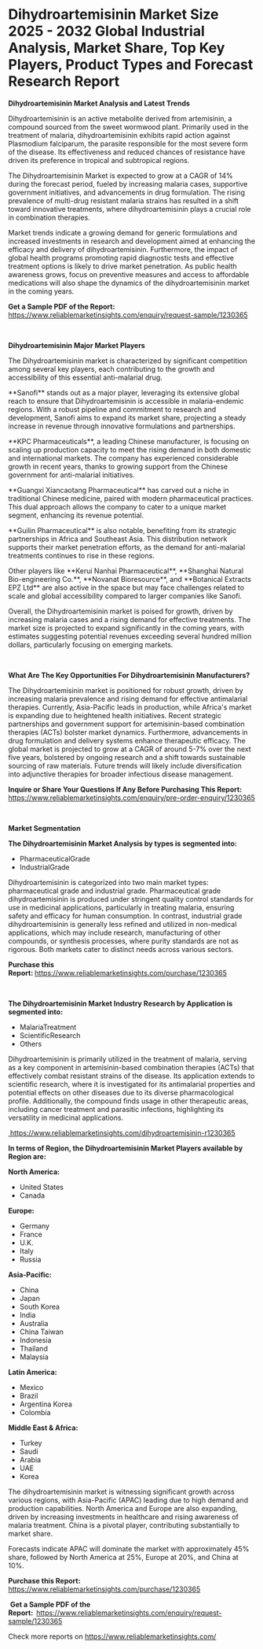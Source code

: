 <p><h1>Dihydroartemisinin Market Size 2025 - 2032 Global Industrial Analysis, Market Share, Top Key Players, Product Types and Forecast Research Report</h1></p><p><strong>Dihydroartemisinin Market Analysis and Latest Trends</strong></p>
<p><p>Dihydroartemisinin is an active metabolite derived from artemisinin, a compound sourced from the sweet wormwood plant. Primarily used in the treatment of malaria, dihydroartemisinin exhibits rapid action against Plasmodium falciparum, the parasite responsible for the most severe form of the disease. Its effectiveness and reduced chances of resistance have driven its preference in tropical and subtropical regions.</p><p>The Dihydroartemisinin Market is expected to grow at a CAGR of 14% during the forecast period, fueled by increasing malaria cases, supportive government initiatives, and advancements in drug formulation. The rising prevalence of multi-drug resistant malaria strains has resulted in a shift toward innovative treatments, where dihydroartemisinin plays a crucial role in combination therapies.</p><p>Market trends indicate a growing demand for generic formulations and increased investments in research and development aimed at enhancing the efficacy and delivery of dihydroartemisinin. Furthermore, the impact of global health programs promoting rapid diagnostic tests and effective treatment options is likely to drive market penetration. As public health awareness grows, focus on preventive measures and access to affordable medications will also shape the dynamics of the dihydroartemisinin market in the coming years.</p></p>
<p><strong>Get a Sample PDF of the Report:&nbsp;</strong> <a href="https://www.reliablemarketinsights.com/enquiry/request-sample/1230365?utm_campaign=2885&utm_medium=2&utm_source=Github&utm_content=ia&utm_term=31032025&utm_id=dihydroartemisinin">https://www.reliablemarketinsights.com/enquiry/request-sample/1230365</a></p>
<p>&nbsp;</p>
<p><strong>Dihydroartemisinin Major Market Players</strong></p>
<p><p>The Dihydroartemisinin market is characterized by significant competition among several key players, each contributing to the growth and accessibility of this essential anti-malarial drug. </p><p>**Sanofi** stands out as a major player, leveraging its extensive global reach to ensure that Dihydroartemisinin is accessible in malaria-endemic regions. With a robust pipeline and commitment to research and development, Sanofi aims to expand its market share, projecting a steady increase in revenue through innovative formulations and partnerships.</p><p>**KPC Pharmaceuticals**, a leading Chinese manufacturer, is focusing on scaling up production capacity to meet the rising demand in both domestic and international markets. The company has experienced considerable growth in recent years, thanks to growing support from the Chinese government for anti-malarial initiatives.</p><p>**Guangxi Xiancaotang Pharmaceutical** has carved out a niche in traditional Chinese medicine, paired with modern pharmaceutical practices. This dual approach allows the company to cater to a unique market segment, enhancing its revenue potential.</p><p>**Guilin Pharmaceutical** is also notable, benefiting from its strategic partnerships in Africa and Southeast Asia. This distribution network supports their market penetration efforts, as the demand for anti-malarial treatments continues to rise in these regions.</p><p>Other players like **Kerui Nanhai Pharmaceutical**, **Shanghai Natural Bio-engineering Co.**, **Novanat Bioresource**, and **Botanical Extracts EPZ Ltd** are also active in the space but may face challenges related to scale and global accessibility compared to larger companies like Sanofi.</p><p>Overall, the Dihydroartemisinin market is poised for growth, driven by increasing malaria cases and a rising demand for effective treatments. The market size is projected to expand significantly in the coming years, with estimates suggesting potential revenues exceeding several hundred million dollars, particularly focusing on emerging markets.</p></p>
<p>&nbsp;</p>
<p><strong>What Are The Key Opportunities For Dihydroartemisinin Manufacturers?</strong></p>
<p><p>The Dihydroartemisinin market is positioned for robust growth, driven by increasing malaria prevalence and rising demand for effective antimalarial therapies. Currently, Asia-Pacific leads in production, while Africa's market is expanding due to heightened health initiatives. Recent strategic partnerships and government support for artemisinin-based combination therapies (ACTs) bolster market dynamics. Furthermore, advancements in drug formulation and delivery systems enhance therapeutic efficacy. The global market is projected to grow at a CAGR of around 5-7% over the next five years, bolstered by ongoing research and a shift towards sustainable sourcing of raw materials. Future trends will likely include diversification into adjunctive therapies for broader infectious disease management.</p></p>
<p><strong>Inquire or Share Your Questions If Any Before Purchasing This Report:</strong> <a href="https://www.reliablemarketinsights.com/enquiry/pre-order-enquiry/1230365?utm_campaign=2885&utm_medium=2&utm_source=Github&utm_content=ia&utm_term=31032025&utm_id=dihydroartemisinin">https://www.reliablemarketinsights.com/enquiry/pre-order-enquiry/1230365</a></p>
<p>&nbsp;</p>
<p><strong>Market Segmentation</strong></p>
<p><strong>The Dihydroartemisinin Market Analysis by types is segmented into:</strong></p>
<p><ul><li>PharmaceuticalGrade</li><li>IndustrialGrade</li></ul></p>
<p><p>Dihydroartemisinin is categorized into two main market types: pharmaceutical grade and industrial grade. Pharmaceutical grade dihydroartemisinin is produced under stringent quality control standards for use in medicinal applications, particularly in treating malaria, ensuring safety and efficacy for human consumption. In contrast, industrial grade dihydroartemisinin is generally less refined and utilized in non-medical applications, which may include research, manufacturing of other compounds, or synthesis processes, where purity standards are not as rigorous. Both markets cater to distinct needs across various sectors.</p></p>
<p><strong>Purchase this Report:&nbsp;</strong><a href="https://www.reliablemarketinsights.com/purchase/1230365?utm_campaign=2885&utm_medium=2&utm_source=Github&utm_content=ia&utm_term=31032025&utm_id=dihydroartemisinin">https://www.reliablemarketinsights.com/purchase/1230365</a></p>
<p>&nbsp;</p>
<p><strong>The Dihydroartemisinin Market Industry Research by Application is segmented into:</strong></p>
<p><ul><li>MalariaTreatment</li><li>ScientificResearch</li><li>Others</li></ul></p>
<p><p>Dihydroartemisinin is primarily utilized in the treatment of malaria, serving as a key component in artemisinin-based combination therapies (ACTs) that effectively combat resistant strains of the disease. Its application extends to scientific research, where it is investigated for its antimalarial properties and potential effects on other diseases due to its diverse pharmacological profile. Additionally, the compound finds usage in other therapeutic areas, including cancer treatment and parasitic infections, highlighting its versatility in medicinal applications.</p></p>
<p><a href="https://www.reliablemarketinsights.com/dihydroartemisinin-r1230365?utm_campaign=2885&utm_medium=2&utm_source=Github&utm_content=ia&utm_term=31032025&utm_id=dihydroartemisinin">&nbsp;https://www.reliablemarketinsights.com/dihydroartemisinin-r1230365</a></p>
<p><strong>In terms of Region, the Dihydroartemisinin Market Players available by Region are:</strong></p>
<p>
    <p> <strong> North America: </strong>
        <ul>
            <li>United States</li>
            <li>Canada</li>
        </ul>
        </p> 
    <p> <strong> Europe: </strong>
        <ul>
            <li>Germany</li>
            <li>France</li>
            <li>U.K.</li>
            <li>Italy</li>
            <li>Russia</li>
        </ul>
        </p> 
    <p> <strong> Asia-Pacific: </strong>
        <ul>
            <li>China</li>
            <li>Japan</li>
            <li>South Korea</li>
            <li>India</li>
            <li>Australia</li>
            <li>China Taiwan</li>
            <li>Indonesia</li>
            <li>Thailand</li>
            <li>Malaysia</li>
        </ul>
        </p> 
    <p> <strong> Latin America: </strong>
        <ul>
            <li>Mexico</li>
            <li>Brazil</li>
            <li>Argentina Korea</li>
            <li>Colombia</li>
        </ul>
        </p> 
    <p> <strong> Middle East & Africa: </strong>
        <ul>
            <li>Turkey</li>
            <li>Saudi</li>
            <li>Arabia</li>
            <li>UAE</li>
            <li>Korea</li>
        </ul>
    </p>
    </p>
<p><p>The dihydroartemisinin market is witnessing significant growth across various regions, with Asia-Pacific (APAC) leading due to high demand and production capabilities. North America and Europe are also expanding, driven by increasing investments in healthcare and rising awareness of malaria treatment. China is a pivotal player, contributing substantially to market share. </p><p>Forecasts indicate APAC will dominate the market with approximately 45% share, followed by North America at 25%, Europe at 20%, and China at 10%.</p></p>
<p><strong>Purchase this Report: </strong><a href="https://www.reliablemarketinsights.com/purchase/1230365?utm_campaign=2885&utm_medium=2&utm_source=Github&utm_content=ia&utm_term=31032025&utm_id=dihydroartemisinin">https://www.reliablemarketinsights.com/purchase/1230365</a></p>
<p>&nbsp;<strong>Get a Sample PDF of the Report:&nbsp;&nbsp;</strong><a href="https://www.reliablemarketinsights.com/enquiry/request-sample/1230365?utm_campaign=2885&utm_medium=2&utm_source=Github&utm_content=ia&utm_term=31032025&utm_id=dihydroartemisinin">https://www.reliablemarketinsights.com/enquiry/request-sample/1230365</a></p>
<p><strong></strong></p>
<p>Check more reports on <a href="https://www.reliablemarketinsights.com/?utm_campaign=2885&utm_medium=2&utm_source=Github&utm_content=ia&utm_term=31032025&utm_id=dihydroartemisinin">https://www.reliablemarketinsights.com/</a></p>